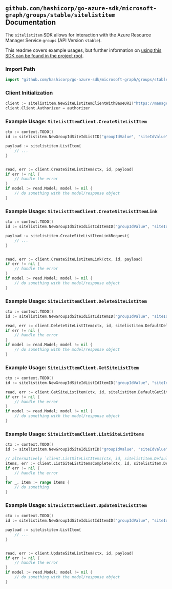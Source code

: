 
## `github.com/hashicorp/go-azure-sdk/microsoft-graph/groups/stable/sitelistitem` Documentation

The `sitelistitem` SDK allows for interaction with the Azure Resource Manager Service `groups` (API Version `stable`).

This readme covers example usages, but further information on [using this SDK can be found in the project root](https://github.com/hashicorp/go-azure-sdk/tree/main/docs).

### Import Path

```go
import "github.com/hashicorp/go-azure-sdk/microsoft-graph/groups/stable/sitelistitem"
```


### Client Initialization

```go
client := sitelistitem.NewSiteListItemClientWithBaseURI("https://management.azure.com")
client.Client.Authorizer = authorizer
```


### Example Usage: `SiteListItemClient.CreateSiteListItem`

```go
ctx := context.TODO()
id := sitelistitem.NewGroupIdSiteIdListID("groupIdValue", "siteIdValue", "listIdValue")

payload := sitelistitem.ListItem{
	// ...
}


read, err := client.CreateSiteListItem(ctx, id, payload)
if err != nil {
	// handle the error
}
if model := read.Model; model != nil {
	// do something with the model/response object
}
```


### Example Usage: `SiteListItemClient.CreateSiteListItemLink`

```go
ctx := context.TODO()
id := sitelistitem.NewGroupIdSiteIdListIdItemID("groupIdValue", "siteIdValue", "listIdValue", "listItemIdValue")

payload := sitelistitem.CreateSiteListItemLinkRequest{
	// ...
}


read, err := client.CreateSiteListItemLink(ctx, id, payload)
if err != nil {
	// handle the error
}
if model := read.Model; model != nil {
	// do something with the model/response object
}
```


### Example Usage: `SiteListItemClient.DeleteSiteListItem`

```go
ctx := context.TODO()
id := sitelistitem.NewGroupIdSiteIdListIdItemID("groupIdValue", "siteIdValue", "listIdValue", "listItemIdValue")

read, err := client.DeleteSiteListItem(ctx, id, sitelistitem.DefaultDeleteSiteListItemOperationOptions())
if err != nil {
	// handle the error
}
if model := read.Model; model != nil {
	// do something with the model/response object
}
```


### Example Usage: `SiteListItemClient.GetSiteListItem`

```go
ctx := context.TODO()
id := sitelistitem.NewGroupIdSiteIdListIdItemID("groupIdValue", "siteIdValue", "listIdValue", "listItemIdValue")

read, err := client.GetSiteListItem(ctx, id, sitelistitem.DefaultGetSiteListItemOperationOptions())
if err != nil {
	// handle the error
}
if model := read.Model; model != nil {
	// do something with the model/response object
}
```


### Example Usage: `SiteListItemClient.ListSiteListItems`

```go
ctx := context.TODO()
id := sitelistitem.NewGroupIdSiteIdListID("groupIdValue", "siteIdValue", "listIdValue")

// alternatively `client.ListSiteListItems(ctx, id, sitelistitem.DefaultListSiteListItemsOperationOptions())` can be used to do batched pagination
items, err := client.ListSiteListItemsComplete(ctx, id, sitelistitem.DefaultListSiteListItemsOperationOptions())
if err != nil {
	// handle the error
}
for _, item := range items {
	// do something
}
```


### Example Usage: `SiteListItemClient.UpdateSiteListItem`

```go
ctx := context.TODO()
id := sitelistitem.NewGroupIdSiteIdListIdItemID("groupIdValue", "siteIdValue", "listIdValue", "listItemIdValue")

payload := sitelistitem.ListItem{
	// ...
}


read, err := client.UpdateSiteListItem(ctx, id, payload)
if err != nil {
	// handle the error
}
if model := read.Model; model != nil {
	// do something with the model/response object
}
```
